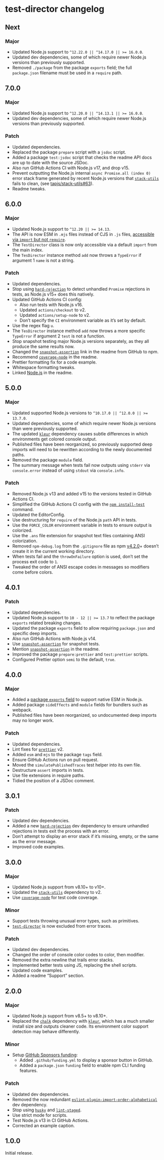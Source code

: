 # test-director changelog

## Next

### Major

- Updated Node.js support to `^12.22.0 || ^14.17.0 || >= 16.0.0`.
- Updated dev dependencies, some of which require newer Node.js versions than previously supported.
- Removed `./package` from the package `exports` field; the full `package.json` filename must be used in a `require` path.

## 7.0.0

### Major

- Updated Node.js support to `^12.20.0 || ^14.13.1 || >= 16.0.0`.
- Updated dev dependencies, some of which require newer Node.js versions than previously supported.

### Patch

- Updated dependencies.
- Replaced the package `prepare` script with a `jsdoc` script.
- Added a package `test:jsdoc` script that checks the readme API docs are up to date with the source JSDoc.
- Also run GitHub Actions CI with Node.js v17, and drop v15.
- Prevent outputting the Node.js internal `async Promise.all (index 0)` error stack frame generated by recent Node.js versions that [`stack-utils`](https://npm.im/stack-utils) fails to clean, (see [tapjs/stack-utils#63](https://github.com/tapjs/stack-utils/issues/63)).
- Readme tweaks.

## 6.0.0

### Major

- Updated Node.js support to `^12.20 || >= 14.13`.
- The API is now ESM in `.mjs` files instead of CJS in `.js` files, [accessible via `import` but not `require`](https://nodejs.org/dist/latest/docs/api/esm.html#esm_require).
- The `TestDirector` class is now only accessible via a default `import` from the main index.
- The `TesDirector` instance method `add` now throws a `TypeError` if argument 1 `name` is not a string.

### Patch

- Updated dependencies.
- Stop using [`hard-rejection`](https://npm.im/hard-rejection) to detect unhandled `Promise` rejections in tests, as Node.js v15+ does this natively.
- Updated GitHub Actions CI config:
  - Also run tests with Node.js v16.
  - Updated `actions/checkout` to v2.
  - Updated `actions/setup-node` to v2.
  - Don’t specify the `CI` environment variable as it’s set by default.
- Use the regex flag `u`.
- The `TesDirector` instance method `add` now throws a more specific `TypeError` if argument 2 `test` is not a function.
- Stop snapshot testing major Node.js versions separately, as they all produce the same results now.
- Changed the [`snapshot-assertion`](https://npm.im/snapshot-assertion`) link in the readme from GitHub to npm.
- Recommend [`coverage-node`](https://npm.im/coverage-node) in the readme.
- Prettier formatting fix for a code example.
- Whitespace formatting tweaks.
- Linked [Node.js](https://nodejs.org) in the readme.

## 5.0.0

### Major

- Updated supported Node.js versions to `^10.17.0 || ^12.0.0 || >= 13.7.0`.
- Updated dependencies, some of which require newer Node.js versions than were previously supported.
- The updated [`kleur`](https://npm.im/kleur) dependency causes subtle differences in which environments get colored console output.
- Published files have been reorganized, so previously supported deep imports will need to be rewritten according to the newly documented paths.
- Removed the package `module` field.
- The summary message when tests fail now outputs using `stderr` via `console.error` instead of using `stdout` via `console.info`.

### Patch

- Removed Node.js v13 and added v15 to the versions tested in GitHub Actions CI.
- Simplified the GitHub Actions CI config with the [`npm install-test`](https://docs.npmjs.com/cli/v7/commands/npm-install-test) command.
- Updated the EditorConfig.
- Use destructuring for `require` of the Node.js `path` API in tests.
- Use the `FORCE_COLOR` environment variable in tests to ensure output is colorized.
- Use the `.ans` file extension for snapshot text files containing ANSI colorization.
- Removed `npm-debug.log` from the `.gitignore` file as npm [v4.2.0](https://github.com/npm/npm/releases/tag/v4.2.0)+ doesn’t create it in the current working directory.
- When tests fail and the `throwOnFailure` option is used, don’t set the process exit code to `1`.
- Tweaked the order of ANSI escape codes in messages so modifiers come before colors.

## 4.0.1

### Patch

- Updated dependencies.
- Updated Node.js support to `10 - 12 || >= 13.7` to reflect the package `exports` related breaking changes.
- Updated the package `exports` field to allow requiring `package.json` and specific deep imports.
- Also run GitHub Actions with Node.js v14.
- Use [`snapshot-assertion`](https://npm.im/snapshot-assertion) for snapshot tests.
- Mention [`snapshot-assertion`](https://npm.im/snapshot-assertion) in the readme.
- Improved the package `prepare:prettier` and `test:prettier` scripts.
- Configured Prettier option `semi` to the default, `true`.

## 4.0.0

### Major

- Added a [package `exports` field](https://nodejs.org/api/esm.html#esm_package_exports) to support native ESM in Node.js.
- Added package `sideEffects` and `module` fields for bundlers such as webpack.
- Published files have been reorganized, so undocumented deep imports may no longer work.

### Patch

- Updated dependencies.
- Lint fixes for [`prettier`](https://npm.im/prettier) v2.
- Added `esm` and `mjs` to the package `tags` field.
- Ensure GitHub Actions run on pull request.
- Moved the `simulatePublishedTraces` test helper into its own file.
- Destructure `assert` imports in tests.
- Use file extensions in require paths.
- Tidied the position of a JSDoc comment.

## 3.0.1

### Patch

- Updated dev dependencies.
- Added a new [`hard-rejection`](https://npm.im/hard-rejection) dev dependency to ensure unhandled rejections in tests exit the process with an error.
- Don’t attempt to display an error stack if it’s missing, empty, or the same as the error message.
- Improved code examples.

## 3.0.0

### Major

- Updated Node.js support from v8.10+ to v10+.
- Updated the [`stack-utils`](https://npm.im/stack-utils) dependency to v2.
- Use [`coverage-node`](https://npm.im/coverage-node) for test code coverage.

### Minor

- Support tests throwing unusual error types, such as primitives.
- [`test-director`](https://npm.im/test-director) is now excluded from error traces.

### Patch

- Updated dev dependencies.
- Changed the order of console color codes to color, then modifier.
- Removed the extra newline that trails error stacks.
- Implemented better tests using JS, replacing the shell scripts.
- Updated code examples.
- Added a readme “Support” section.

## 2.0.0

### Major

- Updated Node.js support from v8.5+ to v8.10+.
- Replaced the [`chalk`](https://npm.im/chalk) dependency with [`kleur`](https://npm.im/kleur), which has a much smaller install size and outputs cleaner code. Its environment color support detection may behave differently.

### Minor

- Setup [GitHub Sponsors funding](https://github.com/sponsors/jaydenseric):
  - Added `.github/funding.yml` to display a sponsor button in GitHub.
  - Added a `package.json` `funding` field to enable npm CLI funding features.

### Patch

- Updated dev dependencies.
- Removed the now redundant [`eslint-plugin-import-order-alphabetical`](https://npm.im/eslint-plugin-import-order-alphabetical) dev dependency.
- Stop using [`husky`](https://npm.im/husky) and [`lint-staged`](https://npm.im/lint-staged).
- Use strict mode for scripts.
- Test Node.js v13 in CI GitHub Actions.
- Corrected an example caption.

## 1.0.0

Initial release.
